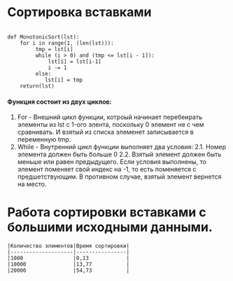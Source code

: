 # Сортировка вставками
```

def MonotonicSort(lst):
    for i in range(1, (len(lst))):
         tmp = lst[i]
         while (i > 0) and (tmp <= lst[i - 1]):
             lst[i] = lst[i-1]
             i -= 1
         else:
            lst[i] = tmp
    return(lst)

```
#### Функция состоит из двух циклов: 
   1. For - Внешний цикл функции, котроый начинает перебеирать элементы из lst c 1-ого элента, поскольку 0 элемент не с чем сравнивать. И взятый из списка элеменет записывается в переменную tmp.
   2. While - Внутренний цикл функции выполняет два условия:
   2.1. Номер элемента должен быть больше 0
   2.2. Взятый элемент должен быть меньше или равен предыдущего.
   Если условия выполнены, то элемент поменяет свой индекс на -1, то есть поменяется с предшетствующим. 
   В противном случае, взятый элемент вернется на место.

# Работа сортировки вставками с большими исходными данными.

```
|Количество элементов|Время сортировки|
|--------------------|----------------|
|1000                |0,13            |
|10000               |13,77           |
|20000               |54,73           |
```
